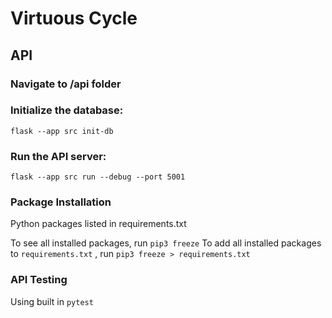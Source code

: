 # Virtuous Cycle

## API

### Navigate to /api folder

### Initialize the database:
```
flask --app src init-db
```

### Run the API server:
```
flask --app src run --debug --port 5001
```

### Package Installation
Python packages listed in requirements.txt

To see all installed packages, run
  `pip3 freeze`
To add all installed packages to `requirements.txt` , run
  `pip3 freeze > requirements.txt`


### API Testing
Using built in `pytest`




